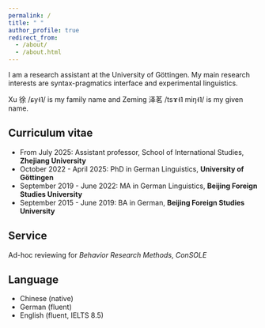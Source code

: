 ```yaml
---
permalink: /
title: " "
author_profile: true
redirect_from: 
  - /about/
  - /about.html
---
```

I am a research assistant at the University of Göttingen. My main research interests are syntax-pragmatics interface and experimental linguistics.

Xu 徐 /ɕy˧˥/ is my family name and Zeming 泽茗 /tsɤ˧˥ miŋ˧˥/ is my given name. 

Curriculum vitae
---
* From July 2025: Assistant professor, School of International Studies, **Zhejiang University**
* October 2022 - April 2025: PhD in German Linguistics, **University of Göttingen**
* September 2019 - June 2022: MA in German Linguistics, **Beijing Foreign Studies University**
* September 2015 - June 2019: BA in German, **Beijing Foreign Studies University**

Service 
---
Ad-hoc reviewing for *Behavior Research Methods*, *ConSOLE*

Language
---
* Chinese (native)
* German (fluent)
* English (fluent, IELTS 8.5)
